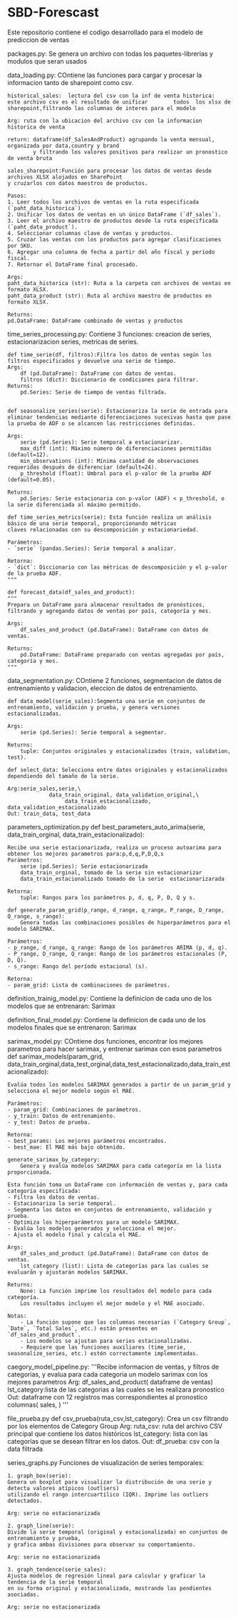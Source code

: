 # SBD-Forescast
Este repositorio contiene el codigo desarrollado para el modelo de prediccion de ventas

packages.py: Se genera un archivo con todas los paquetes-librerias y modulos que seran usados

data_loading.py: COntiene las funciones para cargar y procesar la informacion tanto de sharepoint como csv.

    historical_sales:  lectura del csv con la inf de venta historica:  este archivo csv es el resultado de unificar        todos  los xlsx de sharepoint,filtrando las columnas de interes para el modelo
    
    Arg: ruta con la ubicacion del archivo csv con la informacion historica de venta
    
    return: dataframe(df_SalesAndProduct) agrupando la venta mensual, organizada por data,country y brand
            y filtrando los valores positivos para realizar un pronostico de venta bruta

    sales_sharepoint:Función para procesar los datos de ventas desde archivos XLSX alojados en SharePoint 
    y cruzarlos con datos maestros de productos.

    Pasos:
    1. Leer todos los archivos de ventas en la ruta especificada (`paht_data_historica`).
    2. Unificar los datos de ventas en un único DataFrame (`df_sales`).
    3. Leer el archivo maestro de productos desde la ruta especificada (`paht_data_product`).
    4. Seleccionar columnas clave de ventas y productos.
    5. Cruzar las ventas con los productos para agregar clasificaciones por SKU.
    6. Agregar una columna de fecha a partir del año fiscal y periodo fiscal.
    7. Retornar el DataFrame final procesado.

    Args:
    paht_data_historica (str): Ruta a la carpeta con archivos de ventas en formato XLSX.
    paht_data_product (str): Ruta al archivo maestro de productos en formato XLSX.

    Returns:
    pd.DataFrame: DataFrame combinado de ventas y productos



time_series_processing.py: Contiene 3 funciones: creacion de series, estacionarizacion series, metricas de series.

    def time_serie(df, filtros):Filtra los datos de ventas según los filtros especificados y devuelve una serie de tiempo.
    Args:
        df (pd.DataFrame): DataFrame con datos de ventas.
        filtros (dict): Diccionario de condiciones para filtrar.
    Returns:
        pd.Series: Serie de tiempo de ventas filtrada.


    def seasonalize_series(serie): Estacionariza la serie de entrada para eliminar tendencias mediante diferenciaciones sucesivas hasta que pase la prueba de ADF o se alcancen las restricciones definidas.

    Args:
        serie (pd.Series): Serie temporal a estacionarizar.
        max_diff (int): Máximo número de diferenciaciones permitidas (default=12).
        min_observations (int): Mínima cantidad de observaciones requeridas después de diferenciar (default=24).
        p_threshold (float): Umbral para el p-valor de la prueba ADF (default=0.05).

    Returns:
        pd.Series: Serie estacionaria con p-valor (ADF) < p_threshold, o la serie diferenciada al máximo permitido.
    
    def time_series_metrics(serie): Esta función realiza un análisis básico de una serie temporal, proporcionando métricas
    claves relacionadas con su descomposición y estacionariedad.

    Parámetros:
    - `serie` (pandas.Series): Serie temporal a analizar.

    Retorna:
    - `dict`: Diccionario con las métricas de descomposición y el p-valor de la prueba ADF.
    """

    def forecast_data(df_sales_and_product):
    """
    Prepara un DataFrame para almacenar resultados de pronósticos, 
    filtrando y agregando datos de ventas por país, categoría y mes.

    Args:
        df_sales_and_product (pd.DataFrame): DataFrame con datos de ventas.

    Returns:
        pd.DataFrame: DataFrame preparado con ventas agregadas por país, categoría y mes.
    """



data_segmentation.py: COntiene 2 funciones, segmentacion de datos de entrenamiento y validacion, eleccion 
    de datos de entrenamiento.

    def data_model(serie_sales):Segmenta una serie en conjuntos de entrenamiento, validación y prueba, y genera versiones estacionalizadas.

    Args: 
        serie (pd.Series): Serie temporal a segmentar.
    
    Returns:
        tuple: Conjuntos originales y estacionalizados (train, validation, test).
    
    def select_data: Selecciona entre datos originales y estacionalizados dependiendo del tamaño de la serie.

    Arg:serie_sales,serie,\
                 data_train_original, data_validation_original,\
                      data_train_estacionalizado, data_validation_estacionalizado
    Out: train_data, test_data

parameters_optimization.py
    def best_parameters_auto_arima(serie,
                              data_train_orginal, data_train_estacionalizado):
    
    Recibe una serie estacionarizada, realiza un proceso autoarima para obtener los mejores parametros para:p,d,q,P,D,Q,s
    Parámetros:
        serie (pd.Series): Serie estacionarizada 
        data_train_orginal, tomado de la serie sin estacionarizar
        data_train_estacionalizado tomado de la serie  estacionarizarada

    Retorna:
        tuple: Rangos para los parámetros p, d, q, P, D, Q y s.
    
    def generate_param_grid(p_range, d_range, q_range, P_range, D_range, Q_range, s_range):
        Genera todas las combinaciones posibles de hiperparámetros para el modelo SARIMAX.
    
    Parámetros:
    - p_range, d_range, q_range: Rango de los parámetros ARIMA (p, d, q).
    - P_range, D_range, Q_range: Rango de los parámetros estacionales (P, D, Q).
    - s_range: Rango del período estacional (s).
    
    Retorna:
    - param_grid: Lista de combinaciones de parámetros.

definition_trainig_model.py: Contiene la definicion de cada uno de los modelos que se entrenaran:
    Sarimax

definition_final_model.py: Contiene la definicion  de cada uno de los modelos finales que se entrenaron:
    Sarimax    


sarimax_model.py: COntiene dos funciones, encontrar los mejores parametros para hacer sarimax, y entrenar sarimax    con   esos parametros
    def sarimax_models(param_grid, data_train_orginal,data_test_orginal,data_test_estacionalizado,data_train_estacionalizado):

    Evalúa todos los modelos SARIMAX generados a partir de un param_grid y selecciona el mejor modelo según el MAE.
    
    Parámetros:
    - param_grid: Combinaciones de parámetros.
    - y_train: Datos de entrenamiento.
    - y_test: Datos de prueba.
    
    Retorna:
    - best_params: Los mejores parámetros encontrados.
    - best_mae: El MAE más bajo obtenido.
  
    generate_sarimax_by_category: 
        Genera y evalúa modelos SARIMAX para cada categoría en la lista proporcionada.

    Esta función toma un DataFrame con información de ventas y, para cada categoría especificada:
    - Filtra los datos de ventas.
    - Estacionariza la serie temporal.
    - Segmenta los datos en conjuntos de entrenamiento, validación y prueba.
    - Optimiza los hiperparámetros para un modelo SARIMAX.
    - Evalúa los modelos generados y selecciona el mejor.
    - Ajusta el modelo final y calcula el MAE.

    Args:
        df_sales_and_product (pd.DataFrame): DataFrame con datos de ventas.
        lst_category (list): Lista de categorías para las cuales se evaluarán y ajustarán modelos SARIMAX.

    Returns:
        None: La función imprime los resultados del modelo para cada categoría. 
        Los resultados incluyen el mejor modelo y el MAE asociado.

    Notas:
        - La función supone que las columnas necesarias (`Category Group`, `Date`, `Total Sales`, etc.) están presentes en `df_sales_and_product`.
        - Los modelos se ajustan para series estacionalizadas.
        - Requiere que las funciones auxiliares (time_serie, seasonalize_series, etc.) estén correctamente implementadas.
    
caegory_model_pipeline.py:
    '''Recibe informacion de ventas, y filtros de categorias, y evalua para cada categoria un modelo sarimax
    con los mejores parametros
    Arg: df_sales_and_product( dataframe de ventas)
        lst_category:lista de las categorias a las cuales se les realizara pronostico
    Out: dataframe con 12 registros mas correspondientes al pronostico
        columnas( sales, )
    '''

file_prueba.py
    def csv_prueba(ruta_csv,lst_category):
        Crea un csv filtrando por los elementos de Category Group
    Arg: ruta_csv: ruta del archivo CSV principal que contiene los datos históricos
         lst_category: lista con las categorías que se desean filtrar en los datos.
    Out: df_prueba: csv con la data filtrada
   


























series_graphs.py
    Funciones de visualización de series temporales:

    1. graph_box(serie): 
    Genera un boxplot para visualizar la distribución de una serie y detecta valores atípicos (outliers) 
    utilizando el rango intercuartílico (IQR). Imprime los outliers detectados.

    Arg: serie no estacionarizada

    2. graph_line(serie): 
    Divide la serie temporal (original y estacionalizada) en conjuntos de entrenamiento y prueba, 
    y grafica ambas divisiones para observar su comportamiento.

    Arg: serie no estacionarizada

    3. graph_tendence(serie_sales): 
    Ajusta modelos de regresión lineal para calcular y graficar la tendencia de la serie temporal 
    en su forma original y estacionalizada, mostrando las pendientes asociadas.

    Arg: serie no estacionarizada